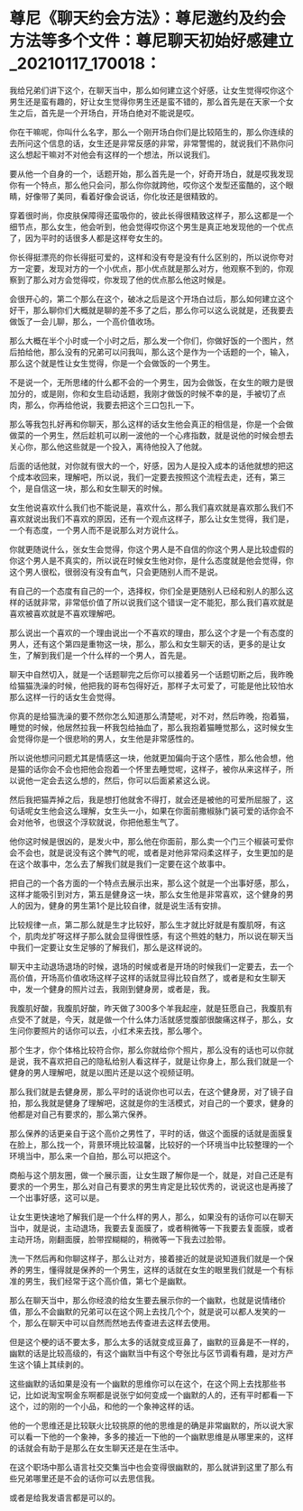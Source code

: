 # 尊尼《聊天约会方法》：尊尼邀约及约会方法等多个文件：尊尼聊天初始好感建立_20210117_170018：

我给兄弟们讲下这个，在聊天当中，那么如何建立这个好感，让女生觉得哎你这个男生还是蛮有趣的，好让女生觉得你男生还是蛮不错的，那么首先是在天家一个女生之后，首先是一个开场白，开场白绝对不能说是哎。

你在干嘛呢，你叫什么名字，那么一个刚开场白你们是比较陌生的，那么你连续的去所问这个信息的话，女生还是非常反感的非常，非常警惕的，就说我们不熟你问这么想起干嘛对不对他会有这样的一个想法，所以说我们。

要从他一个自身的一个，话题开始，那么首先是一个，好奇开场白，就是哎我发现你有一个特点，那么他只会问，那么你你就跨他，哎你这个发型还蛮酷的，这个眼睛，好像带了美同，看着好像会说话，你化妆还是很精致的。

穿着很时尚，你皮肤保障得还蛮吸你的，彼此长得很精致这样子，那么这都是一个细节点，那么女生，他会听到，他会觉得哎你这个男生是真正地发现他的一个优点了，因为平时的话很多人都是这样夸女生的。

你长得挺漂亮的你长得挺可爱的，这样和没有夸是没有什么区别的，所以说你夸对方一定要，发现对方的一个小优点，那小优点就是那么对方，他观察不到的，你观察到了那么对方会觉得哎，你发现了他的优点那么他这时候是。

会很开心的，第二个那么在这个，破冰之后是这个开场白过后，那么如何建立这个好干，那么聊你们大概就是聊的差不多了之后，那么你可以这么说就是，还我要去做饭了一会儿聊，那么，一个高价值收场。

那么大概在半个小时或一个小时之后，那么发一个你们，你做好饭的一个图片，然后拍给他，那么没有的兄弟可以问我叫，那么这个是作为一个话题的一个，输入，那么这个就是性让女生觉得，你是一个会做饭的一个男生。

不是说一个，无所思绪的什么都不会的一个男生，因为会做饭，在女生的眼力是很加分的，或是刚，你和女生启动话题，我刚才做饭的时候不幸的是，手被切了点肉，那么，你再给他说，我要去把这个三口包扎一下。

那么等我包扎好再和你聊天，那么这样的话女生他会真正的相信是，你是一个会做做菜的一个男生，然后趁机可以刷一波他的一个心疼指数，就是说他的时候会想去关心你，那么他这些就是一个投入，离待他投入了他就。

后面的话他就，对你就有很大的一个，好感，因为人是投入成本的话他就想的把这个成本收回来，理解吧，所以说，我们一定要去按照这个流程去走，还有，第三个，是自信这一块，那么和女生聊天的时候。

女生他说喜欢什么我们也不能说是，喜欢什么，那么我们喜欢就是喜欢那么我们不喜欢就说出我们不喜欢的原因，还有一个观点这样子，那么让女生觉得，我们是，一个有态度，一个男人而不是说那么对方说什么。

你就更随说什么，张女生会觉得，你这个男人是不自信的你这个男人是比较虚假的你这个男人是不真实的，所以说在时候女生他对你，是什么态度就是他会觉得，你这个男人很松，很弱没有没有血气，只会更随别人而不是说。

有自己的一个态度有自己的一个，选择权，你们全是更随别人已经和别人的那么这样的话就非常，非常低价值了所以说我们这个错误一定不能犯，那么我们喜欢就是喜欢被喜欢就是不喜欢理解吧。

那么说出一个喜欢的一个理由说出一个不喜欢的理由，那么这个才是一个有态度的男人，还有这个第四是重物这一块，那么，那么和女生聊天的话，更多的是让女生，了解到我们是一个什么样的一个男人，首先是。

聊天中自然切入，就是一个话题聊完之后你可以接着另一个话题切断之后，我昨晚给猫猫洗澡的时候，他把我的哥布包得好近，那样子太可爱了，可能是他比较怕水那么这样一行的话女生会觉得。

你真的是给猫洗澡的要不然你怎么知道那么清楚呢，对不对，然后昨晚，抱着猫，睡觉的时候，他居然拉我一杯我包给抽血了，那么我抱着猫睡觉那么，这时候女生会觉得你是一个很悲哟的男人，女生他是非常感性的。

所以说他想问问题尤其是情感这一块，他就更加偏向于这个感性，那么他会想，他是猫的话你会不会也把他会抱着一个怀里去睡觉呢，这样子，被你从来这样子，所以说他一定会去这么想的，然后，你可以后面紧紧这么说。

然后我把猫弄掉之后，我是想打他就舍不得打，就会还是被他的可爱所屈服了，这句话呢女生他会这么理解，女生头一小，如果在你面前撒椒脉门装可爱的话你会不会对他爷，也很这个浮软就说，你把他惹生气了。

他你这时候是很凶的，是发火中，那么他在你面前，那么卖一个门三个椒装可爱你会不会也，就是说没有这个脾气的呢，或者是对他非常闷柔这样子，女生更加的是在这个故事中，怎么去了解我们就是我们一定要在这个故事中。

把自己的一个各方面的一个特点去展示出来，那么这个就是一个出事好感，那么，这样才能吸引到对方，第五是健身这一块，那么女生他是非常喜欢，这个健身的男人的因为，健身的男生第1个是比较自律，就是说生活有安排。

比较规律一点，第二那么就是生才比较好，那么生才就比好就是有腹肌呀，有这个，肌肉龙扩呀这样子那么就会显得很性感，有这个熊姓的魅力，所以说在聊天当中我们一定要让女生足够的了解我们，那么是这样说的。

聊天中主动退场退场的时候，退场的时候或者是开场的时候我们一定要去，去一个高价值，开场高价值收场这样子这样的话就显得比较自然了，或者是和女生聊天中，发一个健身的照片过去，我刚到健身房，或者是，我。

我腹肌好酸，我腹肌好酸，昨天做了300多个羊我起座，就是狂愿自己，我腹肌有点受不了就是，今天，就是做一个什么体力活就感觉腹部很酸痛这样子，那么，女生问你要照片的话你可以去，小红术来去找，那么哪个。

那个生才，你个体格比较符合你，那么你就给你个照片，那么没有的话也可以你就是说，我不喜欢把自己的隐私给别人看这样子，就是让你身上，那么我们就是一个健身的男人理解吧，就是以图片还是以这个视频证明。

那么我们就是去健身房，那么平时的话说你也可以去，在这个健身房，对了镜子自拍，那么我就是健身了理解吧，这就是你的生活模式，对自己的一个要求，健身的他都是对自己有要求的，那么第六保养。

那么保养的话更亲自于这个高价之男性了，平时的话，做这个面膜的话就是面膜复在脸上，那么找一个，背景环境比较温馨，比较好的一个环境当中比较整理的一个环境当中，那么来一个自拍，那么可以把这个。

商船与这个朋友圈，做一个展示面，让女生跟了解你是一个，就是，对自己还是有要求的一个男生，那么对自己有要求的男生肯定是比较优秀的，说说这也是再接了一个出事好感，这可以是。

让女生更快速地了解我们是一个什么样的男人，那么，如果没有的话你可以在聊天当中，就是说，主动退场，我要去复面膜了，或者稍微等一下我要去复面膜，或者主动开场，刚翻面膜，脸带捏糊糊的，稍微等一下我去过脸带。

洗一下然后再和你聊这样子，那么让对方，接着接近的就是说知道我们就是一个保养的男生，懂得就是保养的一个男生，这样的话就在女生的眼里我们就是一个有标准的男生，我们经常于这个高价值，第七个是幽默。

那么在聊天当中，那么你经浪的给女生要去展示你的一个幽默，也就是说情绪价值，那么不会幽默的兄弟可以在这个网上去找几个个，就是说可以都人发笑的一个，那么在聊天中可以自然而然地去传查进去这样去使用。

但是这个梗的话不要太多，那么太多的话就变成豆鼻了，幽默的豆鼻是不一样的，幽默的话是比较高级的，有这个幽默当中有这个夸张比与区节调看有趣，是对方产生这个镇上其续剥的。

这些幽默的话如果是没有一个幽默的思维你可以在这个，在这个网上去找那些书记，比如说淘宝啊金东啊都是说张宁如何变成一个幽默的人的，还有平时都看一下这个，过的刚的一个小品，和他的一个象神这样的话。

他的一个思维还是比较联火比较挑原的他的思维是的确是非常幽默的，所以说大家可以看一下他的一个象神，多多的接近一下他的一个幽默思维是从哪里来的，这样的话就会有助于是那么在女生聊天还是在生活中。

在这个职场中那么语言社交交集当中也会变得很幽默的，那么就讲到这里了那么有些兄弟哪里还是不会的话你可以去思信我。

或者是给我发语言都是可以的。